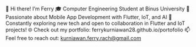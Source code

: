 👋 Hi there! I’m Ferry
🎓 Computer Engineering Student at Binus University
💼 Passionate about Mobile App Development with Flutter, IoT, and AI
🌱 Constantly exploring new tech and open to collaboration in Flutter and IoT projects!
🌐 Check out my portfolio: ferrykurniawan28.github.io/portofolio
📫 Feel free to reach out: kurniawan.ferry.rach@gmail.com

<!---
ferrykurniawan28/ferrykurniawan28 is a ✨ special ✨ repository because its `README.md` (this file) appears on your GitHub profile.
You can click the Preview link to take a look at your changes.
--->
